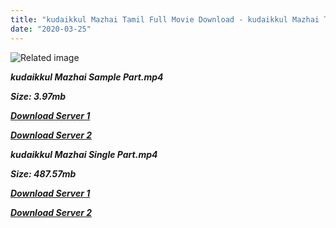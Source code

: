 ```yaml
---
title: "kudaikkul Mazhai Tamil Full Movie Download - kudaikkul Mazhai Tamil Movie Download"
date: "2020-03-25"
---
```


![Related image](http://tamillyrics.hosuronline.com/wp-content/uploads/Kudaikul-Mazhai.jpg)

**_kudaikkul Mazhai Sample Part.mp4_**

**_Size: 3.97mb_**

**_[Download Server 1](http://b4.wetransfer.vip/files/{1299f9f5e3b2d69cf2543eed9032a99b1b0ad17e14bffebc066fcf7d2dcb313c}20Actor{1299f9f5e3b2d69cf2543eed9032a99b1b0ad17e14bffebc066fcf7d2dcb313c}20Hits{1299f9f5e3b2d69cf2543eed9032a99b1b0ad17e14bffebc066fcf7d2dcb313c}20Collection/Parthiepan{1299f9f5e3b2d69cf2543eed9032a99b1b0ad17e14bffebc066fcf7d2dcb313c}20Movies{1299f9f5e3b2d69cf2543eed9032a99b1b0ad17e14bffebc066fcf7d2dcb313c}20Collections/kudaikkul{1299f9f5e3b2d69cf2543eed9032a99b1b0ad17e14bffebc066fcf7d2dcb313c}20Mazhai{1299f9f5e3b2d69cf2543eed9032a99b1b0ad17e14bffebc066fcf7d2dcb313c}20(2004)/kudaikkul{1299f9f5e3b2d69cf2543eed9032a99b1b0ad17e14bffebc066fcf7d2dcb313c}20Mazhai{1299f9f5e3b2d69cf2543eed9032a99b1b0ad17e14bffebc066fcf7d2dcb313c}20(2004){1299f9f5e3b2d69cf2543eed9032a99b1b0ad17e14bffebc066fcf7d2dcb313c}20Sample{1299f9f5e3b2d69cf2543eed9032a99b1b0ad17e14bffebc066fcf7d2dcb313c}20HD.mp4)_**

**_[Download Server 2](http://b4.wetransfer.vip/files/{1299f9f5e3b2d69cf2543eed9032a99b1b0ad17e14bffebc066fcf7d2dcb313c}20Actor{1299f9f5e3b2d69cf2543eed9032a99b1b0ad17e14bffebc066fcf7d2dcb313c}20Hits{1299f9f5e3b2d69cf2543eed9032a99b1b0ad17e14bffebc066fcf7d2dcb313c}20Collection/Parthiepan{1299f9f5e3b2d69cf2543eed9032a99b1b0ad17e14bffebc066fcf7d2dcb313c}20Movies{1299f9f5e3b2d69cf2543eed9032a99b1b0ad17e14bffebc066fcf7d2dcb313c}20Collections/kudaikkul{1299f9f5e3b2d69cf2543eed9032a99b1b0ad17e14bffebc066fcf7d2dcb313c}20Mazhai{1299f9f5e3b2d69cf2543eed9032a99b1b0ad17e14bffebc066fcf7d2dcb313c}20(2004)/kudaikkul{1299f9f5e3b2d69cf2543eed9032a99b1b0ad17e14bffebc066fcf7d2dcb313c}20Mazhai{1299f9f5e3b2d69cf2543eed9032a99b1b0ad17e14bffebc066fcf7d2dcb313c}20(2004){1299f9f5e3b2d69cf2543eed9032a99b1b0ad17e14bffebc066fcf7d2dcb313c}20Sample{1299f9f5e3b2d69cf2543eed9032a99b1b0ad17e14bffebc066fcf7d2dcb313c}20HD.mp4)_**

**_kudaikkul Mazhai Single Part.mp4_**

**_Size: 487.57mb_**

**_[Download Server 1](http://b4.wetransfer.vip/files/{1299f9f5e3b2d69cf2543eed9032a99b1b0ad17e14bffebc066fcf7d2dcb313c}20Actor{1299f9f5e3b2d69cf2543eed9032a99b1b0ad17e14bffebc066fcf7d2dcb313c}20Hits{1299f9f5e3b2d69cf2543eed9032a99b1b0ad17e14bffebc066fcf7d2dcb313c}20Collection/Parthiepan{1299f9f5e3b2d69cf2543eed9032a99b1b0ad17e14bffebc066fcf7d2dcb313c}20Movies{1299f9f5e3b2d69cf2543eed9032a99b1b0ad17e14bffebc066fcf7d2dcb313c}20Collections/kudaikkul{1299f9f5e3b2d69cf2543eed9032a99b1b0ad17e14bffebc066fcf7d2dcb313c}20Mazhai{1299f9f5e3b2d69cf2543eed9032a99b1b0ad17e14bffebc066fcf7d2dcb313c}20(2004)/kudaikkul{1299f9f5e3b2d69cf2543eed9032a99b1b0ad17e14bffebc066fcf7d2dcb313c}20Mazhai{1299f9f5e3b2d69cf2543eed9032a99b1b0ad17e14bffebc066fcf7d2dcb313c}20(2004){1299f9f5e3b2d69cf2543eed9032a99b1b0ad17e14bffebc066fcf7d2dcb313c}20Single{1299f9f5e3b2d69cf2543eed9032a99b1b0ad17e14bffebc066fcf7d2dcb313c}20Part{1299f9f5e3b2d69cf2543eed9032a99b1b0ad17e14bffebc066fcf7d2dcb313c}20HD.mp4)_**

**_[Download Server 2](http://b4.wetransfer.vip/files/{1299f9f5e3b2d69cf2543eed9032a99b1b0ad17e14bffebc066fcf7d2dcb313c}20Actor{1299f9f5e3b2d69cf2543eed9032a99b1b0ad17e14bffebc066fcf7d2dcb313c}20Hits{1299f9f5e3b2d69cf2543eed9032a99b1b0ad17e14bffebc066fcf7d2dcb313c}20Collection/Parthiepan{1299f9f5e3b2d69cf2543eed9032a99b1b0ad17e14bffebc066fcf7d2dcb313c}20Movies{1299f9f5e3b2d69cf2543eed9032a99b1b0ad17e14bffebc066fcf7d2dcb313c}20Collections/kudaikkul{1299f9f5e3b2d69cf2543eed9032a99b1b0ad17e14bffebc066fcf7d2dcb313c}20Mazhai{1299f9f5e3b2d69cf2543eed9032a99b1b0ad17e14bffebc066fcf7d2dcb313c}20(2004)/kudaikkul{1299f9f5e3b2d69cf2543eed9032a99b1b0ad17e14bffebc066fcf7d2dcb313c}20Mazhai{1299f9f5e3b2d69cf2543eed9032a99b1b0ad17e14bffebc066fcf7d2dcb313c}20(2004){1299f9f5e3b2d69cf2543eed9032a99b1b0ad17e14bffebc066fcf7d2dcb313c}20Single{1299f9f5e3b2d69cf2543eed9032a99b1b0ad17e14bffebc066fcf7d2dcb313c}20Part{1299f9f5e3b2d69cf2543eed9032a99b1b0ad17e14bffebc066fcf7d2dcb313c}20HD.mp4)_**
